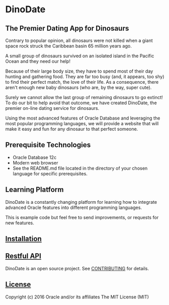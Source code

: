 # DinoDate
## The Premier Dating App for Dinosaurs
Contrary to popular opinion, all dinosaurs were not killed when a giant space rock struck the Caribbean basin 65 million years ago.

A small group of dinosaurs survived on an isolated island in the Pacific Ocean and they need our help!

Because of their large body size, they have to spend most of their day hunting and gathering food. They are far too busy (and, it appears, too shy) to  find their perfect match, the love of their life. As a consequence, there aren't enough new baby dinosaurs (who are, by the way, super cute).

Surely we cannot allow the last group of remaining dinosaurs to go extinct! To do our bit to help avoid that outcome, we have created DinoDate, the premier on-line dating service for dinosaurs.

Using the most advanced features of Oracle Database and leveraging the most popular programming languages, we will provide a website that will make it easy and fun for any dinosaur to that perfect someone.

## Prerequisite Technologies
* Oracle Database 12c
* Modern web browser
* See the README.md file located in the directory of your chosen language for specific prerequisites.

## Learning Platform
DinoDate is a constantly changing platform for learning how to integrate advanced Oracle features into different programming languages.

This is example code but feel free to send improvements, or requests for new features.

## [Installation](https://github.com/oracle/dino-date/tree/master/INSTALL.md)

## [Restful API](https://github.com/oracle/dino-date/tree/master/RestfulAPI.md)

DinoDate is an open source project. See
[CONTRIBUTING](https://github.com/oracle/dino-date/tree/master/CONTRIBUTING.md)
for details.

## [License](https://github.com/oracle/dino-date/tree/master/LICENSE)
Copyright (c) 2016 Oracle and/or its affiliates
The MIT License (MIT)